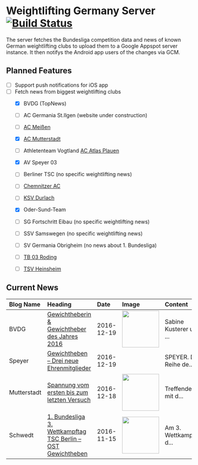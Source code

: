 # Weightlifting Germany Server [![Build Status](https://travis-ci.org/WGierke/weightlifting_germany_server.svg?branch=master)](https://travis-ci.org/WGierke/weightlifting_germany_server)

The server fetches the Bundesliga competition data and news of known German weightlifting clubs to upload them to a Google Appspot server instance.
It then notifys the Android app users of the changes via GCM.

## Planned Features
- [ ] Support push notifications for iOS app  
- [ ] Fetch news from biggest weightlifting clubs
    - [X] BVDG (TopNews)
    - [ ] AC Germania St.Ilgen (website under construction)
    - [ ] [AC Meißen](http://www.ac-meissen.de/index.php?start=1)
    - [X] [AC Mutterstadt](http://www.ac-mutterstadt.de/index.php?start=1)
    - [ ] Athletenteam Vogtland [AC Atlas Plauen](https://acatlas.wordpress.com/)
    - [X] AV Speyer 03
    - [ ] Berliner TSC (no specific weightlifting news)
    - [ ] [Chemnitzer AC](http://chemnitzer-athletenclub.de/aktuelles/news/page/1/)
    - [ ] [KSV Durlach](http://ksvdurlach.de/news?page_n54=1)
    - [X] Oder-Sund-Team
    - [ ] SG Fortschritt Eibau (no specific weightlifting news)
    - [ ] SSV Samswegen (no specific weightlifting news)
    - [ ] SV Germania Obrigheim (no news about 1. Bundesliga)
    - [ ] [TB 03 Roding](http://www.tb03-gewichtheben.de/page/1/)
    - [ ] [TSV Heinsheim](http://gewichtheben.tsv-heinsheim.de/index.php?start=1)


## Current News

| Blog Name   | Heading                                                                                                                                            | Date       | Image                                                                                                                            | Content                 |
|:------------|:---------------------------------------------------------------------------------------------------------------------------------------------------|:-----------|:---------------------------------------------------------------------------------------------------------------------------------|:------------------------|
| BVDG        | [Gewichtheberin & Gewichtheber des Jahres 2016](http://www.german-weightlifting.de/gewichtheberin-gewichtheber-des-jahres-2016/)                   | 2016-12-19 | <img src='http://www.german-weightlifting.de/wp-content/uploads/2016/12/Almir_Velagic_hero_de_Janeiro.jpg' width='100px'/>       | Sabine Kusterer und ... |
| Speyer      | [Gewichtheben – Drei neue Ehrenmitglieder](http://www.av03-speyer.de/2016/12/gewichtheben-drei-neue-ehrenmitglieder/)                              | 2016-12-19 |                                                                                                                                  | SPEYER. Die Reihe de... |
| Mutterstadt | [Spannung vom ersten bis zum letzten Versuch](http://www.ac-mutterstadt.de/index.php?start=0&heading=ccf90d8a326f9d6e46db4b84a3c8a1751482015600.0) | 2016-12-18 | <img src='http://www.ac-mutterstadt.de//images/Protroding.jpg' width='100px'/>                                                   | Treffender als mit d... |
| Schwedt     | [1. Bundesliga 3. Wettkampftag TSC Berlin – OST Gewichtheben](http://gewichtheben.blauweiss65-schwedt.de/?p=7348)                                  | 2016-11-15 | <img src='http://gewichtheben.blauweiss65-schwedt.de/wp-content/uploads/2009/02/Oder-Sund-Team-2013-300x169.jpg' width='100px'/> | Am 3. Wettkampftag d... |